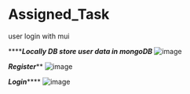 # Assigned_Task
user login with mui

*********Locally DB store user data in mongoDB*****
![image](https://github.com/user-attachments/assets/f6890dc9-daf7-40bc-b06a-24445bf84989)

*********Register***********
![image](https://github.com/user-attachments/assets/1da04daf-4b9d-4fa3-b04a-f873fadf90fd)

***************Login*******************
![image](https://github.com/user-attachments/assets/341bd6be-8248-4c17-97c0-f4a2c5a5261f)
